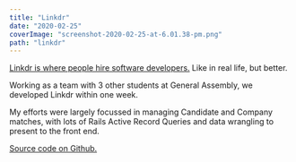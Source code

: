 ```yaml
---
title: "Linkdr"
date: "2020-02-25"
coverImage: "screenshot-2020-02-25-at-6.01.38-pm.png"
path: "linkdr"
---
```


[Linkdr is where people hire software developers.](http://linkdr.herokuapp.com/) Like in real life, but better.

Working as a team with 3 other students at General Assembly, we developed Linkdr within one week.

My efforts were largely focussed in managing Candidate and Company matches, with lots of Rails Active Record Queries and data wrangling to present to the front end.

[Source code on Github.](https://github.com/weizheng1910/linkdr)
